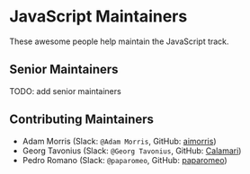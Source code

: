 # JavaScript Maintainers

These awesome people help maintain the JavaScript track.

## Senior Maintainers

TODO: add senior maintainers

## Contributing Maintainers

- Adam Morris (Slack: `@Adam Morris`, GitHub: [aimorris](https://github.com/aimorris))
- Georg Tavonius (Slack: `@Georg Tavonius`, GitHub: [Calamari](https://github.com/Calamari))
- Pedro Romano (Slack: `@paparomeo`, GitHub: [paparomeo](https://github.com/paparomeo))
